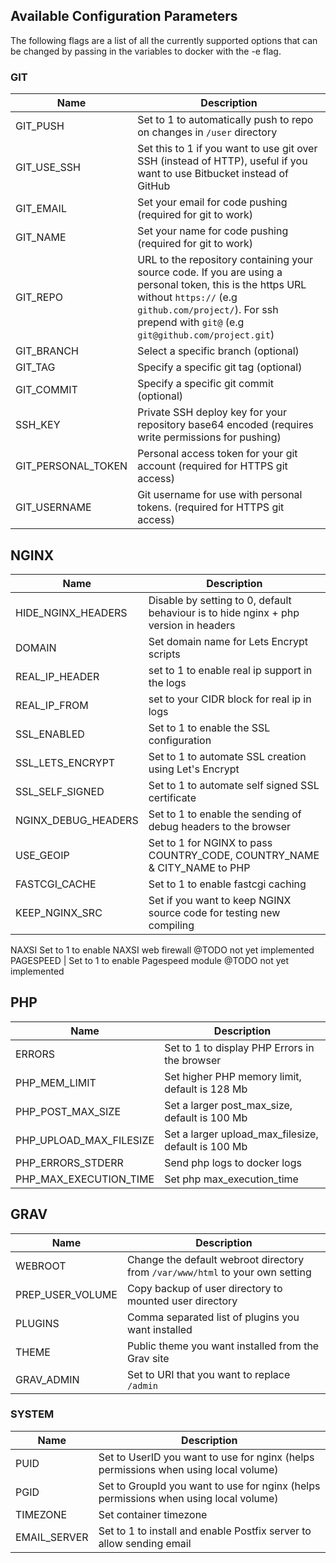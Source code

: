 ## Available Configuration Parameters
The following flags are a list of all the currently supported options that can be changed by passing in the variables to docker with the -e flag.

### GIT 

Name | Description
------------------------- |----------------------------------------------------------------------------------------------------------------
GIT_PUSH | Set to 1 to automatically push to repo on changes in `/user` directory  
GIT_USE_SSH | Set this to 1 if you want to use git over SSH (instead of HTTP), useful if you want to use Bitbucket instead of GitHub  
GIT_EMAIL | Set your email for code pushing (required for git to work)  
GIT_NAME | Set your name for code pushing (required for git to work)  
GIT_REPO | URL to the repository containing your source code. If you are using a personal token, this is the https URL without `https://` (e.g `github.com/project/`). For ssh prepend with `git@` (e.g `git@github.com/project.git`)  
GIT_BRANCH | Select a specific branch (optional)  
GIT_TAG | Specify a specific git tag (optional)  
GIT_COMMIT | Specify a specific git commit (optional)  
SSH_KEY | Private SSH deploy key for your repository base64 encoded (requires write permissions for pushing)  
GIT_PERSONAL_TOKEN | Personal access token for your git account (required for HTTPS git access)  
GIT_USERNAME | Git username for use with personal tokens. (required for HTTPS git access)  

## NGINX 
Name | Description  
------------------------- | ----------------------------------------------------------------------------------------------------------------  
HIDE_NGINX_HEADERS | Disable by setting to 0, default behaviour is to hide nginx + php version in headers
DOMAIN | Set domain name for Lets Encrypt scripts
REAL_IP_HEADER | set to 1 to enable real ip support in the logs
REAL_IP_FROM | set to your CIDR block for real ip in logs
SSL_ENABLED | Set to 1 to enable the SSL configuration
SSL_LETS_ENCRYPT | Set to 1 to automate SSL creation using Let's Encrypt
SSL_SELF_SIGNED | Set to 1 to automate self signed SSL certificate
NGINX_DEBUG_HEADERS | Set to 1 to enable the sending of debug headers to the browser
USE_GEOIP | Set to 1 for NGINX to pass COUNTRY_CODE, COUNTRY_NAME & CITY_NAME to PHP
FASTCGI_CACHE | Set to 1 to enable fastcgi caching
KEEP_NGINX_SRC | Set if you want to keep NGINX source code for testing new compiling  
NAXSI Set to 1 to enable NAXSI web firewall @TODO not yet implemented
PAGESPEED | Set to 1 to enable Pagespeed module @TODO not yet implemented

## PHP 
Name | Description  
------------------------- | ----------------------------------------------------------------------------------------------------------------  
ERRORS | Set to 1 to display PHP Errors in the browser
PHP_MEM_LIMIT | Set higher PHP memory limit, default is 128 Mb
PHP_POST_MAX_SIZE | Set a larger post_max_size, default is 100 Mb
PHP_UPLOAD_MAX_FILESIZE | Set a larger upload_max_filesize, default is 100 Mb
PHP_ERRORS_STDERR | Send php logs to docker logs
PHP_MAX_EXECUTION_TIME | Set php max_execution_time 

## GRAV 
Name | Description  
------------------------- | ----------------------------------------------------------------------------------------------------------------  
WEBROOT | Change the default webroot directory from `/var/www/html` to your own setting
PREP_USER_VOLUME | Copy backup of user directory to mounted user directory
PLUGINS | Comma separated list of plugins you want installed
THEME | Public theme you want installed from the Grav site
GRAV_ADMIN | Set to URI that you want to replace `/admin`  

### SYSTEM

Name | Description
------------------------- |----------------------------------------------------------------------------------------------------------------
PUID | Set to UserID you want to use for nginx (helps permissions when using local volume)
PGID | Set to GroupId you want to use for nginx (helps permissions when using local volume)
TIMEZONE | Set container timezone
EMAIL_SERVER | Set to 1 to install and enable Postfix server to allow sending email